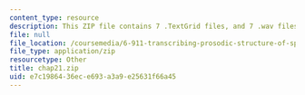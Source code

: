 ```yaml
---
content_type: resource
description: This ZIP file contains 7 .TextGrid files, and 7 .wav files.
file: null
file_location: /coursemedia/6-911-transcribing-prosodic-structure-of-spoken-utterances-with-tobi-january-iap-2006/e7c1986436ece693a3a9e25631f66a45_chap21.zip
file_type: application/zip
resourcetype: Other
title: chap21.zip
uid: e7c19864-36ec-e693-a3a9-e25631f66a45
---
```

